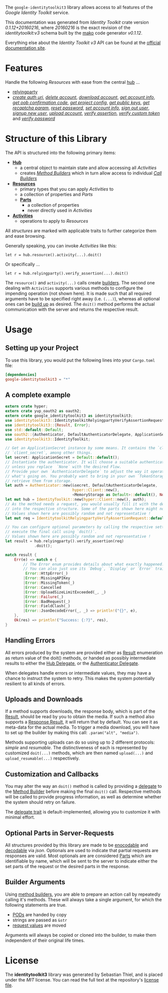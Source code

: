 <!---
DO NOT EDIT !
This file was generated automatically from 'src/mako/api/README.md.mako'
DO NOT EDIT !
-->
The `google-identitytoolkit3` library allows access to all features of the *Google Identity Toolkit* service.

This documentation was generated from *Identity Toolkit* crate version *0.1.12+20160216*, where *20160216* is the exact revision of the *identitytoolkit:v3* schema built by the [mako](http://www.makotemplates.org/) code generator *v0.1.12*.

Everything else about the *Identity Toolkit* *v3* API can be found at the
[official documentation site](https://developers.google.com/identity-toolkit/v3/).
# Features

Handle the following *Resources* with ease from the central [hub](http://byron.github.io/google-apis-rs/google_identitytoolkit3/struct.IdentityToolkit.html) ... 

* [relyingparty](http://byron.github.io/google-apis-rs/google_identitytoolkit3/struct.Relyingparty.html)
 * [*create auth uri*](http://byron.github.io/google-apis-rs/google_identitytoolkit3/struct.RelyingpartyCreateAuthUriCall.html), [*delete account*](http://byron.github.io/google-apis-rs/google_identitytoolkit3/struct.RelyingpartyDeleteAccountCall.html), [*download account*](http://byron.github.io/google-apis-rs/google_identitytoolkit3/struct.RelyingpartyDownloadAccountCall.html), [*get account info*](http://byron.github.io/google-apis-rs/google_identitytoolkit3/struct.RelyingpartyGetAccountInfoCall.html), [*get oob confirmation code*](http://byron.github.io/google-apis-rs/google_identitytoolkit3/struct.RelyingpartyGetOobConfirmationCodeCall.html), [*get project config*](http://byron.github.io/google-apis-rs/google_identitytoolkit3/struct.RelyingpartyGetProjectConfigCall.html), [*get public keys*](http://byron.github.io/google-apis-rs/google_identitytoolkit3/struct.RelyingpartyGetPublicKeyCall.html), [*get recaptcha param*](http://byron.github.io/google-apis-rs/google_identitytoolkit3/struct.RelyingpartyGetRecaptchaParamCall.html), [*reset password*](http://byron.github.io/google-apis-rs/google_identitytoolkit3/struct.RelyingpartyResetPasswordCall.html), [*set account info*](http://byron.github.io/google-apis-rs/google_identitytoolkit3/struct.RelyingpartySetAccountInfoCall.html), [*sign out user*](http://byron.github.io/google-apis-rs/google_identitytoolkit3/struct.RelyingpartySignOutUserCall.html), [*signup new user*](http://byron.github.io/google-apis-rs/google_identitytoolkit3/struct.RelyingpartySignupNewUserCall.html), [*upload account*](http://byron.github.io/google-apis-rs/google_identitytoolkit3/struct.RelyingpartyUploadAccountCall.html), [*verify assertion*](http://byron.github.io/google-apis-rs/google_identitytoolkit3/struct.RelyingpartyVerifyAssertionCall.html), [*verify custom token*](http://byron.github.io/google-apis-rs/google_identitytoolkit3/struct.RelyingpartyVerifyCustomTokenCall.html) and [*verify password*](http://byron.github.io/google-apis-rs/google_identitytoolkit3/struct.RelyingpartyVerifyPasswordCall.html)




# Structure of this Library

The API is structured into the following primary items:

* **[Hub](http://byron.github.io/google-apis-rs/google_identitytoolkit3/struct.IdentityToolkit.html)**
    * a central object to maintain state and allow accessing all *Activities*
    * creates [*Method Builders*](http://byron.github.io/google-apis-rs/google_identitytoolkit3/trait.MethodsBuilder.html) which in turn
      allow access to individual [*Call Builders*](http://byron.github.io/google-apis-rs/google_identitytoolkit3/trait.CallBuilder.html)
* **[Resources](http://byron.github.io/google-apis-rs/google_identitytoolkit3/trait.Resource.html)**
    * primary types that you can apply *Activities* to
    * a collection of properties and *Parts*
    * **[Parts](http://byron.github.io/google-apis-rs/google_identitytoolkit3/trait.Part.html)**
        * a collection of properties
        * never directly used in *Activities*
* **[Activities](http://byron.github.io/google-apis-rs/google_identitytoolkit3/trait.CallBuilder.html)**
    * operations to apply to *Resources*

All *structures* are marked with applicable traits to further categorize them and ease browsing.

Generally speaking, you can invoke *Activities* like this:

```Rust,ignore
let r = hub.resource().activity(...).doit()
```

Or specifically ...

```ignore
let r = hub.relyingparty().verify_assertion(...).doit()
```

The `resource()` and `activity(...)` calls create [builders][builder-pattern]. The second one dealing with `Activities` 
supports various methods to configure the impending operation (not shown here). It is made such that all required arguments have to be 
specified right away (i.e. `(...)`), whereas all optional ones can be [build up][builder-pattern] as desired.
The `doit()` method performs the actual communication with the server and returns the respective result.

# Usage

## Setting up your Project

To use this library, you would put the following lines into your `Cargo.toml` file:

```toml
[dependencies]
google-identitytoolkit3 = "*"
```

## A complete example

```Rust
extern crate hyper;
extern crate yup_oauth2 as oauth2;
extern crate google_identitytoolkit3 as identitytoolkit3;
use identitytoolkit3::IdentitytoolkitRelyingpartyVerifyAssertionRequest;
use identitytoolkit3::{Result, Error};
use std::default::Default;
use oauth2::{Authenticator, DefaultAuthenticatorDelegate, ApplicationSecret, MemoryStorage};
use identitytoolkit3::IdentityToolkit;

// Get an ApplicationSecret instance by some means. It contains the `client_id` and 
// `client_secret`, among other things.
let secret: ApplicationSecret = Default::default();
// Instantiate the authenticator. It will choose a suitable authentication flow for you, 
// unless you replace  `None` with the desired Flow.
// Provide your own `AuthenticatorDelegate` to adjust the way it operates and get feedback about 
// what's going on. You probably want to bring in your own `TokenStorage` to persist tokens and
// retrieve them from storage.
let auth = Authenticator::new(&secret, DefaultAuthenticatorDelegate,
                              hyper::Client::new(),
                              <MemoryStorage as Default>::default(), None);
let mut hub = IdentityToolkit::new(hyper::Client::new(), auth);
// As the method needs a request, you would usually fill it with the desired information
// into the respective structure. Some of the parts shown here might not be applicable !
// Values shown here are possibly random and not representative !
let mut req = IdentitytoolkitRelyingpartyVerifyAssertionRequest::default();

// You can configure optional parameters by calling the respective setters at will, and
// execute the final call using `doit()`.
// Values shown here are possibly random and not representative !
let result = hub.relyingparty().verify_assertion(req)
             .doit();

match result {
    Err(e) => match e {
        // The Error enum provides details about what exactly happened.
        // You can also just use its `Debug`, `Display` or `Error` traits
         Error::HttpError(_)
        |Error::MissingAPIKey
        |Error::MissingToken(_)
        |Error::Cancelled
        |Error::UploadSizeLimitExceeded(_, _)
        |Error::Failure(_)
        |Error::BadRequest(_)
        |Error::FieldClash(_)
        |Error::JsonDecodeError(_, _) => println!("{}", e),
    },
    Ok(res) => println!("Success: {:?}", res),
}

```
## Handling Errors

All errors produced by the system are provided either as [Result](http://byron.github.io/google-apis-rs/google_identitytoolkit3/enum.Result.html) enumeration as return value of 
the doit() methods, or handed as possibly intermediate results to either the 
[Hub Delegate](http://byron.github.io/google-apis-rs/google_identitytoolkit3/trait.Delegate.html), or the [Authenticator Delegate](http://byron.github.io/google-apis-rs/google_identitytoolkit3/../yup-oauth2/trait.AuthenticatorDelegate.html).

When delegates handle errors or intermediate values, they may have a chance to instruct the system to retry. This 
makes the system potentially resilient to all kinds of errors.

## Uploads and Downloads
If a method supports downloads, the response body, which is part of the [Result](http://byron.github.io/google-apis-rs/google_identitytoolkit3/enum.Result.html), should be
read by you to obtain the media.
If such a method also supports a [Response Result](http://byron.github.io/google-apis-rs/google_identitytoolkit3/trait.ResponseResult.html), it will return that by default.
You can see it as meta-data for the actual media. To trigger a media download, you will have to set up the builder by making
this call: `.param("alt", "media")`.

Methods supporting uploads can do so using up to 2 different protocols: 
*simple* and *resumable*. The distinctiveness of each is represented by customized 
`doit(...)` methods, which are then named `upload(...)` and `upload_resumable(...)` respectively.

## Customization and Callbacks

You may alter the way an `doit()` method is called by providing a [delegate](http://byron.github.io/google-apis-rs/google_identitytoolkit3/trait.Delegate.html) to the 
[Method Builder](http://byron.github.io/google-apis-rs/google_identitytoolkit3/trait.CallBuilder.html) before making the final `doit()` call. 
Respective methods will be called to provide progress information, as well as determine whether the system should 
retry on failure.

The [delegate trait](http://byron.github.io/google-apis-rs/google_identitytoolkit3/trait.Delegate.html) is default-implemented, allowing you to customize it with minimal effort.

## Optional Parts in Server-Requests

All structures provided by this library are made to be [enocodable](http://byron.github.io/google-apis-rs/google_identitytoolkit3/trait.RequestValue.html) and 
[decodable](http://byron.github.io/google-apis-rs/google_identitytoolkit3/trait.ResponseResult.html) via *json*. Optionals are used to indicate that partial requests are responses 
are valid.
Most optionals are are considered [Parts](http://byron.github.io/google-apis-rs/google_identitytoolkit3/trait.Part.html) which are identifiable by name, which will be sent to 
the server to indicate either the set parts of the request or the desired parts in the response.

## Builder Arguments

Using [method builders](http://byron.github.io/google-apis-rs/google_identitytoolkit3/trait.CallBuilder.html), you are able to prepare an action call by repeatedly calling it's methods.
These will always take a single argument, for which the following statements are true.

* [PODs][wiki-pod] are handed by copy
* strings are passed as `&str`
* [request values](http://byron.github.io/google-apis-rs/google_identitytoolkit3/trait.RequestValue.html) are moved

Arguments will always be copied or cloned into the builder, to make them independent of their original life times.

[wiki-pod]: http://en.wikipedia.org/wiki/Plain_old_data_structure
[builder-pattern]: http://en.wikipedia.org/wiki/Builder_pattern
[google-go-api]: https://github.com/google/google-api-go-client

# License
The **identitytoolkit3** library was generated by Sebastian Thiel, and is placed 
under the *MIT* license.
You can read the full text at the repository's [license file][repo-license].

[repo-license]: https://github.com/Byron/google-apis-rs/LICENSE.md
